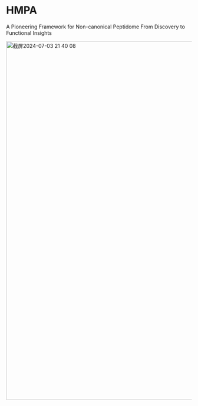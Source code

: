 # HMPA
A Pioneering Framework for Non-canonical Peptidome From Discovery to Functional Insights

<img width="971" alt="截屏2024-07-03 21 40 08" src="https://github.com/suxww/HMPA/assets/65581724/e8a7e491-8a12-421a-ba57-54aa34f2f765">
